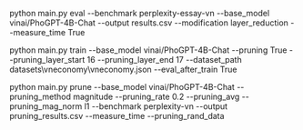 python main.py eval --benchmark perplexity-essay-vn --base_model vinai/PhoGPT-4B-Chat --output results.csv --modification layer_reduction --measure_time True

python main.py train --base_model vinai/PhoGPT-4B-Chat --pruning True --pruning_layer_start 16 --pruning_layer_end 17 --dataset_path datasets\vneconomy\vneconomy.json --eval_after_train True

python main.py prune --base_model vinai/PhoGPT-4B-Chat --pruning_method magnitude --pruning_rate 0.2 --pruning_avg --pruning_mag_norm l1 --benchmark perplexity-vn --output pruning_results.csv --measure_time --pruning_rand_data